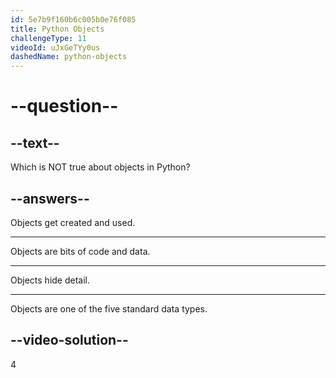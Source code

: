 ```yaml
---
id: 5e7b9f160b6c005b0e76f085
title: Python Objects
challengeType: 11
videoId: uJxGeTYy0us
dashedName: python-objects
---
```


# --question--

## --text--

Which is NOT true about objects in Python?

## --answers--

Objects get created and used.

---

Objects are bits of code and data.

---

Objects hide detail.

---

Objects are one of the five standard data types.

## --video-solution--

4

